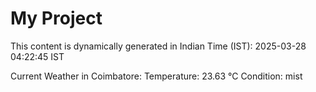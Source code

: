 # My Project

This content is dynamically generated in Indian Time (IST): 2025-03-28 04:22:45 IST


Current Weather in Coimbatore:
Temperature: 23.63 °C
Condition: mist
